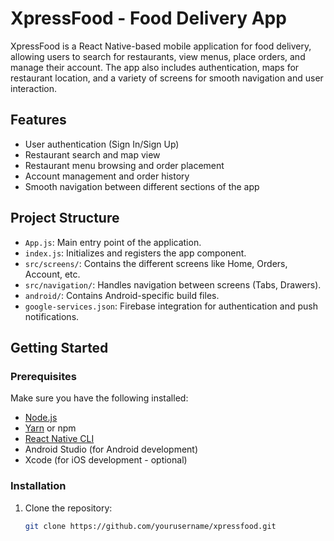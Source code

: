 # XpressFood - Food Delivery App

XpressFood is a React Native-based mobile application for food delivery, allowing users to search for restaurants, view menus, place orders, and manage their account. The app also includes authentication, maps for restaurant location, and a variety of screens for smooth navigation and user interaction.

## Features

- User authentication (Sign In/Sign Up)
- Restaurant search and map view
- Restaurant menu browsing and order placement
- Account management and order history
- Smooth navigation between different sections of the app

## Project Structure

- `App.js`: Main entry point of the application.
- `index.js`: Initializes and registers the app component.
- `src/screens/`: Contains the different screens like Home, Orders, Account, etc.
- `src/navigation/`: Handles navigation between screens (Tabs, Drawers).
- `android/`: Contains Android-specific build files.
- `google-services.json`: Firebase integration for authentication and push notifications.

## Getting Started

### Prerequisites

Make sure you have the following installed:

- [Node.js](https://nodejs.org/)
- [Yarn](https://yarnpkg.com/) or npm
- [React Native CLI](https://reactnative.dev/docs/environment-setup)
- Android Studio (for Android development)
- Xcode (for iOS development - optional)

### Installation

1. Clone the repository:

   ```bash
   git clone https://github.com/yourusername/xpressfood.git
